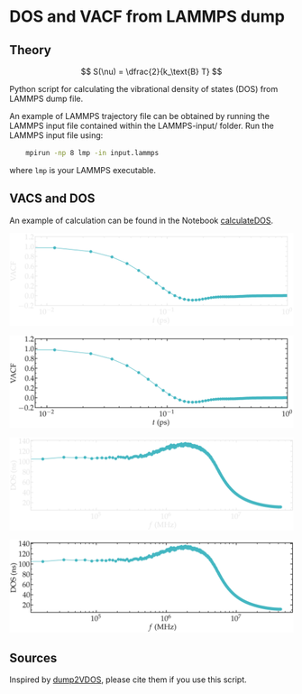 # DOS and VACF from LAMMPS dump

## Theory

$$ S(\nu) = \dfrac{2}{k_\text{B} T} $$

Python script for calculating the vibrational density of states (DOS) from LAMMPS dump file.

An example of LAMMPS trajectory file can be obtained by running the LAMMPS input file contained
within the LAMMPS-input/ folder. Run the LAMMPS input file using:

```bash
    mpirun -np 8 lmp -in input.lammps
```
where `lmp` is your LAMMPS executable.

## VACS and DOS

An example of calculation can be found in the Notebook [calculateDOS](calculateDOS.ipynb).

![illustration](figures/vacf-dark.png#gh-dark-mode-only)

![illustration](figures/vacf-light.png#gh-light-mode-only)

![illustration](figures/dos-dark.png#gh-dark-mode-only)

![illustration](figures/dos-light.png#gh-light-mode-only)

## Sources

Inspired by [dump2VDOS](https://zenodo.org/records/10573320), please cite them if you use this script.

